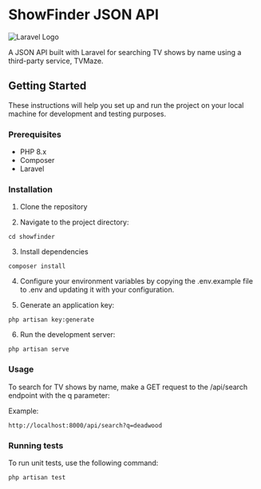 # ShowFinder JSON API

![Laravel Logo](https://raw.githubusercontent.com/laravel/art/master/logo-lockup/5%20SVG/2%20CMYK/1%20Full%20Color/laravel-logolockup-cmyk-red.svg)

A JSON API built with Laravel for searching TV shows by name using a third-party service, TVMaze.

## Getting Started

These instructions will help you set up and run the project on your local machine for development and testing purposes.

### Prerequisites

- PHP 8.x
- Composer
- Laravel

### Installation

1. Clone the repository

2. Navigate to the project directory:

```
cd showfinder
```

3. Install dependencies

```
composer install
```

4. Configure your environment variables by copying the .env.example file to .env and updating it with your configuration.

5. Generate an application key:

```
php artisan key:generate
```

6. Run the development server:

```
php artisan serve
```

### Usage

To search for TV shows by name, make a GET request to the /api/search endpoint with the q parameter:

Example:

```
http://localhost:8000/api/search?q=deadwood
```

### Running tests

To run unit tests, use the following command:

```
php artisan test
```
